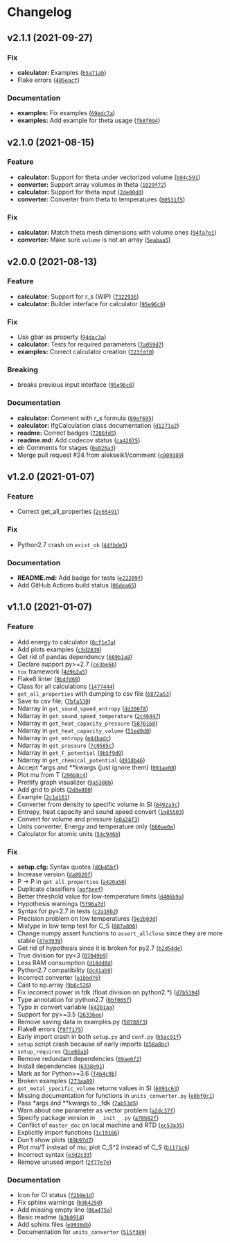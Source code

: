 # Changelog

<!--next-version-placeholder-->

## v2.1.1 (2021-09-27)
### Fix
* **calculator:** Examples ([`b5a71ab`](https://github.com/alekseik1/ifg-py/commit/b5a71abb78d41cd8fe9a05460481107dcada3a9c))
* Flake errors ([`405eacf`](https://github.com/alekseik1/ifg-py/commit/405eacf3eab85bb5cf3f1be16b1c71e7203b2d19))

### Documentation
* **examples:** Fix examples ([`69edc7a`](https://github.com/alekseik1/ifg-py/commit/69edc7a00c5de3aee0cddc03dcaebe02d2a8d1be))
* **examples:** Add example for theta usage ([`fb8f094`](https://github.com/alekseik1/ifg-py/commit/fb8f094b504470f1fcf5c46a611e9556c5dda393))

## v2.1.0 (2021-08-15)
### Feature
* **calculator:** Support for theta under vectorized volume ([`b94c591`](https://github.com/alekseik1/ifg-py/commit/b94c5912c66f5eb0423f70fc92a4a6a65635771a))
* **converter:** Support array volumes in theta ([`1029f72`](https://github.com/alekseik1/ifg-py/commit/1029f72876d57fea7ce2e94f1e643112ef2da7a8))
* **calculator:** Support for theta input ([`2de80dd`](https://github.com/alekseik1/ifg-py/commit/2de80dda9a7c6d23c8a7594c0bf7fe7aeb1575e5))
* **converter:** Converter from theta to temperatures ([`80531f5`](https://github.com/alekseik1/ifg-py/commit/80531f5dd18f36dc16e618280371cb88a7c747eb))

### Fix
* **calculator:** Match theta mesh dimensions with volume ones ([`94fa7e1`](https://github.com/alekseik1/ifg-py/commit/94fa7e1105b1a9cbc2956cc9587547029f616b71))
* **converter:** Make sure `volume` is not an array ([`5eabaa5`](https://github.com/alekseik1/ifg-py/commit/5eabaa5ab249a5ee1dae820999f3d1e56f4b0914))

## v2.0.0 (2021-08-13)
### Feature
* **calculator:** Support for r_s (WIP) ([`7322936`](https://github.com/alekseik1/ifg-py/commit/73229363713f1603f6821217ef46207567e2c170))
* **calculator:** Builder interface for calculator ([`95e96c6`](https://github.com/alekseik1/ifg-py/commit/95e96c64f733316e576322f63193306ad5c85105))

### Fix
* Use gbar as property ([`94dac3a`](https://github.com/alekseik1/ifg-py/commit/94dac3ae6157cb5faaab11dc5a727010efdd6b77))
* **calculator:** Tests for required parameters ([`7a059d7`](https://github.com/alekseik1/ifg-py/commit/7a059d73d3281b305abf0e9b99e9045c00471dbd))
* **examples:** Correct calculator creation ([`723fdf0`](https://github.com/alekseik1/ifg-py/commit/723fdf0272e6e800e08d264bf3358482a691ef47))

### Breaking
* breaks previous input interface  ([`95e96c6`](https://github.com/alekseik1/ifg-py/commit/95e96c64f733316e576322f63193306ad5c85105))

### Documentation
* **calculator:** Comment with r_s formula ([`80ef695`](https://github.com/alekseik1/ifg-py/commit/80ef695f025dd08d0a0f70fe19d83188f80668ef))
* **calculator:** IfgCalculation class documentation ([`d1271a2`](https://github.com/alekseik1/ifg-py/commit/d1271a27d85da4027ac5ec3108b51f51e955b778))
* **readme:** Correct badges ([`7286fd5`](https://github.com/alekseik1/ifg-py/commit/7286fd54bf58038cc58d577f7a771774339f72b0))
* **readme.md:** Add codecov status ([`ca42075`](https://github.com/alekseik1/ifg-py/commit/ca4207501669e63ae824010007229371213240f7))
* **ci:** Comments for stages ([`8e826a3`](https://github.com/alekseik1/ifg-py/commit/8e826a357208a6921c425b2b132ee4366c34d616))
* Merge pull request #24 from alekseik1/comment ([`c009389`](https://github.com/alekseik1/ifg-py/commit/c00938994daa747a80f2a85d135a5621f6758558))

## v1.2.0 (2021-01-07)
### Feature
* Correct get_all_properties ([`2c65491`](https://github.com/alekseik1/ifg-py/commit/2c6549118dc4c30536764af527e6eb3bef058e4e))

### Fix
* Python2.7 crash on `exist_ok` ([`44fbde5`](https://github.com/alekseik1/ifg-py/commit/44fbde5601c5d58657d42081dc227b2ed4dd8bf0))

### Documentation
* **README.md:** Add badge for tests ([`e22209f`](https://github.com/alekseik1/ifg-py/commit/e22209ff729a423d54e5d6ca975b792699c0e6aa))
* Add GitHub Actions build status ([`06dea65`](https://github.com/alekseik1/ifg-py/commit/06dea6551abe26c3be1decd6dce5e9aa8d098e56))

## v1.1.0 (2021-01-07)
### Feature
* Add energy to calculator ([`8cf1e7a`](https://github.com/alekseik1/ifg-py/commit/8cf1e7a4f9d7bc16121d656ad1e71863199905a0))
* Add plots examples ([`c5d2839`](https://github.com/alekseik1/ifg-py/commit/c5d2839995f2489902bfb6ceb075c8472c28218c))
* Get rid of pandas dependency ([`669b1a8`](https://github.com/alekseik1/ifg-py/commit/669b1a8da5e21db1a43f45c67c7f154cd22c2f6f))
* Declare support py>=2.7 ([`ce3be6b`](https://github.com/alekseik1/ifg-py/commit/ce3be6bfecbff77a80be121fe5e3535952a64e5a))
* `tox` framework ([`4d9b2a5`](https://github.com/alekseik1/ifg-py/commit/4d9b2a57f16558674a81851e5c95a21cac3133e4))
* Flake8 linter ([`9b4fd60`](https://github.com/alekseik1/ifg-py/commit/9b4fd60491e88d7fe42b1be4aacd8b6d2d5921a5))
* Class for all calculations ([`1477444`](https://github.com/alekseik1/ifg-py/commit/1477444bcd8e4a89d0cad1f0b65f73188def8a12))
* `get_all_properties` with dumping to csv file ([`6872a53`](https://github.com/alekseik1/ifg-py/commit/6872a53e87e55634ea1a9f0fd3952397fa2d5e5a))
* Save to csv file; ([`7bfa530`](https://github.com/alekseik1/ifg-py/commit/7bfa5301161391efc421cdda7c684b5a03c2709c))
* Ndarray in `get_sound_speed_entropy` ([`dd206f8`](https://github.com/alekseik1/ifg-py/commit/dd206f8bed103333b9ef9e6a9410c2ca03108ef6))
* Ndarray in `get_sound_speed_temperature` ([`2c46447`](https://github.com/alekseik1/ifg-py/commit/2c464475db64ccc1b0c0f53c8273f8e442153e9d))
* Ndarray in `get_heat_capacity_pressure` ([`5876160`](https://github.com/alekseik1/ifg-py/commit/58761608aaceadf8dbf78adc6e6f8a173ee4318c))
* Ndarray in `get_heat_capacity_volume` ([`51ed0d8`](https://github.com/alekseik1/ifg-py/commit/51ed0d85ada56578dd436998fe9c4baf59a55475))
* Ndarray in `get_entropy` ([`e44badc`](https://github.com/alekseik1/ifg-py/commit/e44badcf6b44392e3e404a3e783e25c1152881c5))
* Ndarray in `get_pressure` ([`7c0585c`](https://github.com/alekseik1/ifg-py/commit/7c0585c509a1054133fdab9101ee5c0423bd3e06))
* Ndarray in `get_F_potential` ([`9b5f9d0`](https://github.com/alekseik1/ifg-py/commit/9b5f9d08b38017626d57912d61d6eea027ec7fdb))
* Ndarray in `get_chemical_potential` ([`d918b46`](https://github.com/alekseik1/ifg-py/commit/d918b46548178e78cd23322f8d35fc01cb7c97be))
* Accept *args and **kwargs (just ignore them) ([`091ae08`](https://github.com/alekseik1/ifg-py/commit/091ae085d78dc42dcf84852ad81ab30e2b52ae96))
* Plot mu from T ([`296b8c4`](https://github.com/alekseik1/ifg-py/commit/296b8c40095b123c1e4220b2581f887d3ed1c869))
* Prettify graph visualizer ([`9a5388b`](https://github.com/alekseik1/ifg-py/commit/9a5388b2d3e1b46a7a5108a395aa51cd87dbf65b))
* Add grid to plots ([`2d8e880`](https://github.com/alekseik1/ifg-py/commit/2d8e880f48d953f4ac42bf7e7ed773d8516217c2))
* Example ([`2c1e161`](https://github.com/alekseik1/ifg-py/commit/2c1e161eedb32dd1a48df69352c3bd8c5430534a))
* Converter from density to specific volume in SI ([`8492a3c`](https://github.com/alekseik1/ifg-py/commit/8492a3cd3b6f17bb16f733d332ed67db71d48c10))
* Entropy, heat capacity and sound speed convert ([`1a85503`](https://github.com/alekseik1/ifg-py/commit/1a85503567e91e25ec0532a78ab8f5912ad137de))
* Convert for volume and pressure ([`e0a24f3`](https://github.com/alekseik1/ifg-py/commit/e0a24f31d4058066968baad4d569fec87d4dc8e8))
* Units converter. Energy and temperature only ([`660ae0e`](https://github.com/alekseik1/ifg-py/commit/660ae0ee06eb0091d73cd90c6a7619a867642caa))
* Calculator for atomic units ([`54c946b`](https://github.com/alekseik1/ifg-py/commit/54c946bafb18021a6a7055665ea8e6a7f57dc8bd))

### Fix
* **setup.cfg:** Syntax quotes ([`d6b45bf`](https://github.com/alekseik1/ifg-py/commit/d6b45bf90f44d3acaea7d706b8db0ce3db2833d6))
* Increase version ([`da8920f`](https://github.com/alekseik1/ifg-py/commit/da8920fa0a9f966b3ee92a179092f4087f6d7bb1))
* P -> P in `get_all_properties` ([`a420a50`](https://github.com/alekseik1/ifg-py/commit/a420a50160b02753db1491ec27c14ed7302115e5))
* Duplicate classifiers ([`aafbeef`](https://github.com/alekseik1/ifg-py/commit/aafbeef927ad22a15ad9eab37432ccb6941d2525))
* Better threshold value for low-temperature limits ([`d406b9a`](https://github.com/alekseik1/ifg-py/commit/d406b9a337aeb1218704895d82edbb6cd0396c4d))
* Hypothesis warnings ([`5f96a7d`](https://github.com/alekseik1/ifg-py/commit/5f96a7dc0011565cde53b43981ef8c5f95659231))
* Syntax for py=2.7 in tests ([`c2a16b2`](https://github.com/alekseik1/ifg-py/commit/c2a16b2a763cdd60d74ecb9b8cd32a973d98f851))
* Precision problem on low temperatures ([`9e2b83d`](https://github.com/alekseik1/ifg-py/commit/9e2b83d7534f62b880d91cd66a0900e8cb6b2986))
* Mistype in low temp test for C_S ([`887a800`](https://github.com/alekseik1/ifg-py/commit/887a80007a8dabb95073fddb50ff58f391075f17))
* Change numpy assert functions to `assert_allclose` since they are more stable ([`47e3939`](https://github.com/alekseik1/ifg-py/commit/47e3939289494a8085d39343ecd3905034301fa8))
* Get rid of hypothesis since it is broken for py2.7 ([`b2d54de`](https://github.com/alekseik1/ifg-py/commit/b2d54dedcaa51fb58d0846366325463591d40671))
* True division for py<3 ([`07049b9`](https://github.com/alekseik1/ifg-py/commit/07049b99e93fca042d5f1e1801750e425758b216))
* Less RAM consumption ([`d18dd8d`](https://github.com/alekseik1/ifg-py/commit/d18dd8da9b0b0d554207379742d72fc5d540c012))
* Python2.7 compatibility ([`dc41ab9`](https://github.com/alekseik1/ifg-py/commit/dc41ab913dadfa94493f0ec4f243bbd81301c42e))
* Incorrect converter ([`a1bbd76`](https://github.com/alekseik1/ifg-py/commit/a1bbd76aee29a899a8c51dab130fe658ca5e83dc))
* Cast to np.array ([`9b6c526`](https://github.com/alekseik1/ifg-py/commit/9b6c5268e49fc32b390ffd4551a16ec4ede174dd))
* Fix incorrect power in fdk (float division on python2.*) ([`d7b5194`](https://github.com/alekseik1/ifg-py/commit/d7b519450aeb80e80d4da9b69c7a9dc7a64c0a33))
* Type annotation for python2.7 ([`0bf065f`](https://github.com/alekseik1/ifg-py/commit/0bf065fb1a6eee06da68328587b51dfa371f83cb))
* Typo in convert variable ([`64201aa`](https://github.com/alekseik1/ifg-py/commit/64201aa212dfcd05ace4dd8b6842fb6b17a486fd))
* Support for py>=3.5 ([`26336ee`](https://github.com/alekseik1/ifg-py/commit/26336ee9b62ae0129d2f2e98c5f521190f5d18b2))
* Remove saving data in examples.py ([`58788f3`](https://github.com/alekseik1/ifg-py/commit/58788f3db3dddfda75f700f036dc8215de11800e))
* Flake8 errors ([`f9ff175`](https://github.com/alekseik1/ifg-py/commit/f9ff175a89f5328c43a2c9eeac81926f8b449740))
* Early import crash in both `setup.py` and `conf.py` ([`b5ac91f`](https://github.com/alekseik1/ifg-py/commit/b5ac91f43dad2ac4c6e45e2525ce76515f8ae2b9))
* `setup` script crash because of early imports ([`d58a8bc`](https://github.com/alekseik1/ifg-py/commit/d58a8bc89fcad0c3953ed0d7aed630f9b3bf8cd9))
* `setup_requires` ([`3ce66ab`](https://github.com/alekseik1/ifg-py/commit/3ce66abc93e4ade36bc3c9d7142540c0b282865c))
* Remove redundant dependencies ([`89ae6f2`](https://github.com/alekseik1/ifg-py/commit/89ae6f21808d3077f6dd8a6bd0387e11cee4ff0e))
* Install dependencies ([`6338e91`](https://github.com/alekseik1/ifg-py/commit/6338e91e0d0f36745a0fa3002014b600274a03e0))
* Mark as for Python>=3.6 ([`f4b4c9b`](https://github.com/alekseik1/ifg-py/commit/f4b4c9bb9eb14cb3bffd09c97c33217d304cafaa))
* Broken examples ([`273aa89`](https://github.com/alekseik1/ifg-py/commit/273aa893560d35b6cd7dea3b26e4d15f55628531))
* `get_metal_specific_volume` returns values in SI ([`6091c63`](https://github.com/alekseik1/ifg-py/commit/6091c63edd735557de84f4a11d41ba5ca18b9fbf))
* Missing documentation for functions in `units_converter.py` ([`e8bf0c1`](https://github.com/alekseik1/ifg-py/commit/e8bf0c1e515029282aaff6e63e4e1597fe298788))
* Pass *args and **kwargs to _fdk ([`7ab53d5`](https://github.com/alekseik1/ifg-py/commit/7ab53d597c6324faf34a44d38c85d4e90afef9b6))
* Warn about one parameter as vector problem ([`a2dc37f`](https://github.com/alekseik1/ifg-py/commit/a2dc37f8e2dcecbe15c1f7df474bbd770176a8c2))
* Specify package version in `__init__.py` ([`a78b82f`](https://github.com/alekseik1/ifg-py/commit/a78b82f6370544fc3c72d7ec249c1fae0d385be7))
* Conflict of `master_doc` on local machine and RTD ([`ec53a35`](https://github.com/alekseik1/ifg-py/commit/ec53a352762476efa85eef610ad3b3c54844ce9b))
* Explicitly import functions ([`1c19166`](https://github.com/alekseik1/ifg-py/commit/1c1916671c974708a5dae0039b4c7392b46958fd))
* Don't show plots ([`89b97d7`](https://github.com/alekseik1/ifg-py/commit/89b97d75f693d766e9e96406725579ed42c9fd76))
* Plot mu/T instead of mu; plot C_S^2 instead of C_S ([`b1171c6`](https://github.com/alekseik1/ifg-py/commit/b1171c6253ca8d556468196565b815a520d9e026))
* Incorrect syntax ([`e3d2c33`](https://github.com/alekseik1/ifg-py/commit/e3d2c33e48696ce51afa150bfffffe154ac7d951))
* Remove unused import ([`2f77e7e`](https://github.com/alekseik1/ifg-py/commit/2f77e7eeb4476696d7a2f0d7c6183ad7e2660b1e))

### Documentation
* Icon for CI status ([`f2b9e1d`](https://github.com/alekseik1/ifg-py/commit/f2b9e1df974353333244f739c4a3d67bb47f65fc))
* Fix sphinx warnings ([`b9b4250`](https://github.com/alekseik1/ifg-py/commit/b9b42500d479dc3699e6e3b2addb2b84abbfea52))
* Add missing empty line ([`06a475a`](https://github.com/alekseik1/ifg-py/commit/06a475ad9a9c51a77ffa4803eb574dce4ff721d6))
* Basic readme ([`b3b0914`](https://github.com/alekseik1/ifg-py/commit/b3b0914a0148f6f1027fc67e7c51f77756afef08))
* Add sphinx files ([`e9938db`](https://github.com/alekseik1/ifg-py/commit/e9938dbf229e60db6e09fe38e13d3b3c5a81f094))
* Documentation for `units_converter` ([`515f389`](https://github.com/alekseik1/ifg-py/commit/515f389f60298b4703af687d9dab91b916e849ae))
